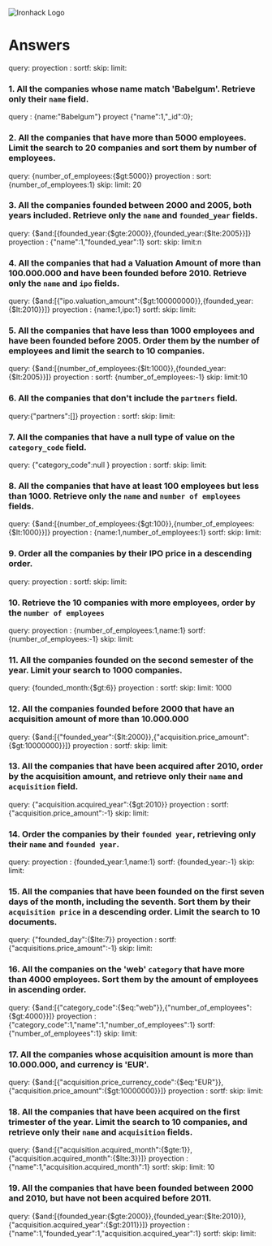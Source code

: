 ![Ironhack Logo](https://i.imgur.com/1QgrNNw.png)

# Answers
query:
proyection : 
sortf:
skip:
limit:
### 1. All the companies whose name match 'Babelgum'. Retrieve only their `name` field.

query : {name:"Babelgum"}
proyect {"name":1,"_id":0};

### 2. All the companies that have more than 5000 employees. Limit the search to 20 companies and sort them by **number of employees**.

query:   {number_of_employees:{$gt:5000}}
proyection : 
sort: {number_of_employees:1}
skip:
limit: 20

### 3. All the companies founded between 2000 and 2005, both years included. Retrieve only the `name` and `founded_year` fields.

query: {$and:[{founded_year:{$gte:2000}},{founded_year:{$lte:2005}}]}
proyection : {"name":1,"founded_year":1}
sort:
skip:
limit:n

### 4. All the companies that had a Valuation Amount of more than 100.000.000 and have been founded before 2010. Retrieve only the `name` and `ipo` fields.
query:  {$and:[{"ipo.valuation_amount":{$gt:100000000}},{founded_year:{$lt:2010}}]}
proyection : {name:1,ipo:1}
sortf:
skip:
limit:

### 5. All the companies that have less than 1000 employees and have been founded before 2005. Order them by the number of employees and limit the search to 10 companies.

query: {$and:[{number_of_employees:{$lt:1000}},{founded_year:{$lt:2005}}]}
proyection : 
sortf: {number_of_employees:-1}
skip:
limit:10

### 6. All the companies that don't include the `partners` field.

query:{"partners":[]}
proyection : 
sortf:
skip:
limit:

### 7. All the companies that have a null type of value on the `category_code` field.

query:  {"category_code":null }
proyection : 
sortf:
skip:
limit:

### 8. All the companies that have at least 100 employees but less than 1000. Retrieve only the `name` and `number of employees` fields.

query:  {$and:[{number_of_employees:{$gt:100}},{number_of_employees:{$lt:1000}}]}
proyection : {name:1,number_of_employees:1}
sortf:
skip:
limit:

### 9. Order all the companies by their IPO price in a descending order.

query:
proyection : 
sortf:
skip:
limit:

### 10. Retrieve the 10 companies with more employees, order by the `number of employees`

query:
proyection :  {number_of_employees:1,name:1}
sortf:    {number_of_employees:-1}
skip:
limit:

### 11. All the companies founded on the second semester of the year. Limit your search to 1000 companies.

query:    {founded_month:{$gt:6}}
proyection : 
sortf:
skip:
limit: 1000

### 12. All the companies founded before 2000 that have an acquisition amount of more than 10.000.000

query:  {$and:[{"founded_year":{$lt:2000}},{"acquisition.price_amount":{$gt:10000000}}]}
proyection : 
sortf:
skip:
limit:

### 13. All the companies that have been acquired after 2010, order by the acquisition amount, and retrieve only their `name` and `acquisition` field.

query:  {"acquisition.acquired_year":{$gt:2010}}
proyection : 
sortf:  {"acquisition.price_amount":-1}
skip:
limit:

### 14. Order the companies by their `founded year`, retrieving only their `name` and `founded year`.

query:
proyection :  {founded_year:1,name:1}
sortf:  {founded_year:-1}
skip:
limit:

### 15. All the companies that have been founded on the first seven days of the month, including the seventh. Sort them by their `acquisition price` in a descending order. Limit the search to 10 documents.

query:  {"founded_day":{$lte:7}}
proyection : 
sortf:  {"acquisitions.price_amount":-1}
skip:
limit:

### 16. All the companies on the 'web' `category` that have more than 4000 employees. Sort them by the amount of employees in ascending order.

query:  {$and:[{"category_code":{$eq:"web"}},{"number_of_employees":{$gt:4000}}]}
proyection :   {"category_code":1,"name":1,"number_of_employees":1}
sortf:  {"number_of_employees":1}
skip:
limit:

### 17. All the companies whose acquisition amount is more than 10.000.000, and currency is 'EUR'.

query:  {$and:[{"acquisition.price_currency_code":{$eq:"EUR"}},{"acquisition.price_amount":{$gt:10000000}}]}
proyection : 
sortf:
skip:
limit:

### 18. All the companies that have been acquired on the first trimester of the year. Limit the search to 10 companies, and retrieve only their `name` and `acquisition` fields.

query:  {$and:[{"acquisition.acquired_month":{$gte:1}},{"acquisition.acquired_month":{$lte:3}}]}
proyection :  {"name":1,"acquisition.acquired_month":1}
sortf:
skip:
limit: 10

### 19. All the companies that have been founded between 2000 and 2010, but have not been acquired before 2011.

query:  {$and:[{founded_year:{$gte:2000}},{founded_year:{$lte:2010}},{"acquisition.acquired_year":{$gt:2011}}]}
proyection : {"name":1,"founded_year":1,"acquisition.acquired_year":1}
sortf:
skip:
limit:
